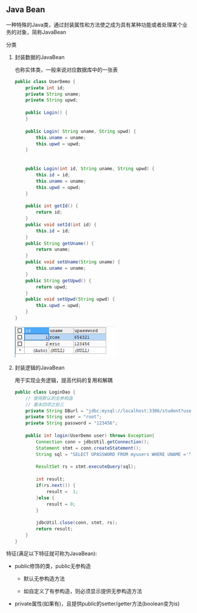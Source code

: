 ## Java Bean

一种特殊的Java类，通过封装属性和方法使之成为具有某种功能或者处理某个业务的对象，简称JavaBean

分类

1. 封装数据的JavaBean

    也称实体类，一般来说对应数据库中的一张表

    ```java
    public class UserDemo {
        private int id;
        private String uname;
        private String upwd;
        
        public Login() {
        }
        
        public Login( String uname, String upwd) {
            this.uname = uname;
            this.upwd = upwd;
        }
        
        
        public Login(int id, String uname, String upwd) {
            this.id = id;
            this.uname = uname;
            this.upwd = upwd;
        }
        
        public int getId() {
            return id;
        }
        public void setId(int id) {
            this.id = id;
        }
        public String getUname() {
            return uname;
        }
        public void setUname(String uname) {
            this.uname = uname;
        }
        public String getUpwd() {
            return upwd;
        }
        public void setUpwd(String upwd) {
            this.upwd = upwd;
        }
    }
    ```
   
    ![JavaBeanDBMapping.png](images/bean/JavaBeanDBMapping.png)

2. 封装逻辑的JavaBean

    用于实现业务逻辑，提高代码的复用和解耦

    ```java
    public class LoginDao {
        // 使用默认的无参构造
        // 基本四项之前三
        private String DBurl = "jdbc:mysql://localhost:3306/student?useUnicode=true&characterEncoding=utf8";
        private String user = "root";
        private String password = "123456";
		
        public int login(UserDemo user) throws Exception{
            Connection conn = jdbcUtil.getConnection();
            Statement stmt = conn.createStatement();
            String sql = "SELECT UPASSWORD FROM myusers WHERE UNAME ='"+user.getUname()+"' AND UPASSWORD='"+user.getUpwd()+"'";
            
            ResultSet rs = stmt.executeQuery(sql);
            
            int result;
            if(rs.next()) {
                result =  1;
            }else {
                result = 0;
            }
            
            jdbcUtil.close(conn, stmt, rs);
            return result;
        }
    }
    ```

特征(满足以下特征就可称为JavaBean):

* public修饰的类，public无参构造

    * 默认无参构造方法

    * 如自定义了有参构造，则必须显示提供无参构造方法
  
* private属性(如果有)，且提供public的setter/getter方法(boolean变为is)
